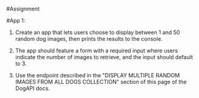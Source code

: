 #Assignment

#App 1:

1. Create an app that lets users choose to display between 1 and 50 random dog images, then prints the results to the console.

2. The app should feature a form with a required input where users indicate the number of images to retrieve, and the input should default to 3. 

3. Use the endpoint described in the "DISPLAY MULTIPLE RANDOM IMAGES FROM ALL DOGS COLLECTION" section of this page of the DogAPI docs.
